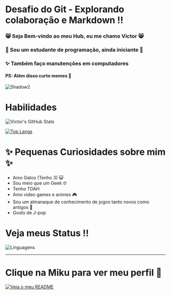 # Desafio do Git - Explorando colaboração e Markdown !! 

### 😸 Seja Bem-vindo ao meu Hub, eu me chamo Victor 😸 <br>
### 👾 Sou um estudante de programação, ainda iniciante 👾 <br>
### ✨ Também faço manutenções em computadores

#### PS: Além disso curto memes 👀


![Shadow2](https://c.tenor.com/8OvxerFeQLYAAAAC/tenor.gif)

# Habilidades

![Victor's GitHub Stats](https://github-readme-stats.vercel.app/api?username=VibeSideral&show_icons=true&theme=transparent)

[![Top Langs](https://github-readme-stats.vercel.app/api/top-langs/?username=VibeSideral&layout=donut&show_icons=true&theme=transparent)](https://github.com/VibeSideral)

# ✨️ Pequenas Curiosidades sobre mim ✨️

- Amo Gatos (Tenho 3) 😺
- Sou meio que um Geek 🤓
- Tenho TDAH
- Amo video games e animes 🎮
- Sou um almanaque de conhecimento de jogos tanto novos como antigos 👀
- Gosto de J-pop 

# Veja meus Status !!

![Linguagens](https://github-readme-stats.vercel.app/api/top-langs/?username=VibeSideral&hide_progress=true)

----

# Clique na Miku para ver meu perfil 👀

[![Veja o meu README](https://c.tenor.com/pIZM1VLvktcAAAAC/tenor.gif)](https://github.com/VibeSideral/VibeSideral)



